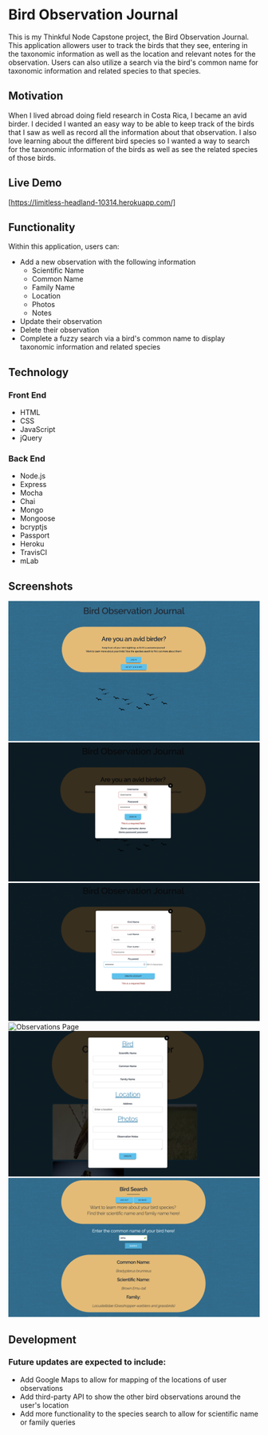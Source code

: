 # Bird Observation Journal
This is my Thinkful Node Capstone project, the Bird Observation Journal. 
This application allowers user to track the birds that they see, entering in the taxonomic information as well as 
the location and relevant notes for the observation. 
Users can also utilize a search via the bird's common name for taxonomic information and related species to that species.


## Motivation
When I lived abroad doing field research in Costa Rica, I became an avid birder. 
I decided I wanted an easy way to be able to keep track of the birds that I saw as well as record all the 
information about that observation. I also love learning about the different bird species so I wanted a way
to search for the taxonomic information of the birds as well as see the related species of those birds.

## Live Demo
[https://limitless-headland-10314.herokuapp.com/]

## Functionality
Within this application, users can:
* Add a new observation with the following information
  *  Scientific Name
  *  Common Name
  *  Family Name
  *  Location
  *  Photos
  *  Notes
* Update their observation
* Delete their observation
* Complete a fuzzy search via a bird's common name to display taxonomic information and related species 

## Technology
### Front End
* HTML
* CSS
* JavaScript
* jQuery

### Back End
* Node.js
* Express
* Mocha
* Chai
* Mongo
* Mongoose
* bcryptjs
* Passport
* Heroku
* TravisCI
* mLab

## Screenshots
![Home Page](https://github.com/arisimon/bird-app-v2/blob/master/public/images/home-page.png)
![Login Modal](https://github.com/arisimon/bird-app-v2/blob/master/public/images/login.png)
![New User Registration Modal](https://github.com/arisimon/bird-app-v2/blob/master/public/images/register.png)
![Observations Page](https://github.com/arisimon/bird-app-v2/blob/master/public/images/observation.png)
![New Observation Modal](https://github.com/arisimon/bird-app-v2/blob/master/public/images/new-observation.png)
![Species Search](https://github.com/arisimon/bird-app-v2/blob/master/public/images/species.png)


## Development
### Future updates are expected to include:
* Add Google Maps to allow for mapping of the locations of user observations
* Add third-party API to show the other bird observations around the user's location
* Add more functionality to the species search to allow for scientific name or family queries
